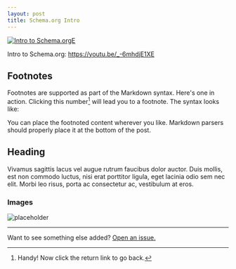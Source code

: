 ```yaml
---
layout: post
title: Schema.org Intro
---
```



[![Intro to Schema.orgE](http://img.youtube.com/vi/YOUTUBE_VIDEO_ID_HERE/0.jpg)](https://youtu.be/_-6mhdjE1XE)

Intro to Schema.org:  https://youtu.be/_-6mhdjE1XE



## Footnotes
Footnotes are supported as part of the Markdown syntax. Here's one in action. Clicking this number[^fn-sample_footnote] will lead you to a footnote. The syntax looks like:

You can place the footnoted content wherever you like. Markdown parsers should properly place it at the bottom of the post.

[^fn-sample_footnote]: Handy! Now click the return link to go back.

## Heading

Vivamus sagittis lacus vel augue rutrum faucibus dolor auctor. Duis mollis, est non commodo luctus, nisi erat porttitor ligula, eget lacinia odio sem nec elit. Morbi leo risus, porta ac consectetur ac, vestibulum at eros.


### Images
![placeholder](http://placehold.it/800x400 "Large example image")

-----
Want to see something else added? <a href="https://github.com/poole/poole/issues/new">Open an issue.</a>


